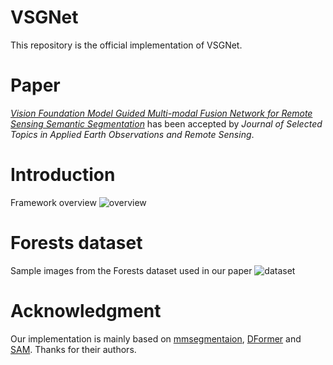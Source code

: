 # VSGNet

This repository is the official implementation of VSGNet.

# Paper
[_Vision Foundation Model Guided Multi-modal Fusion Network for Remote Sensing Semantic Segmentation_](https://ieeexplore.ieee.org/document/10909146) has been accepted by _Journal of Selected Topics in Applied Earth Observations and Remote Sensing_.

# Introduction
Framework overview
![overview](framework/fig.png)

# Forests dataset
Sample images from the Forests dataset used in our paper
![dataset](dataset/dataset.png)

# Acknowledgment
Our implementation is mainly based on [mmsegmentaion](https://github.com/open-mmlab/mmsegmentation), [DFormer](https://github.com/VCIP-RGBD/DFormer?tab=readme-ov-file) and [SAM](https://github.com/facebookresearch/segment-anything). Thanks for their authors.